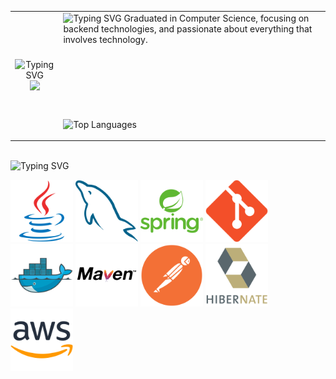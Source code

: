  <table>
  <tr>
    <td align="center">
      <img src="https://readme-typing-svg.demolab.com?font=Fira+Code&pause=1000&color=CCF817&random=false&width=500&height=40&lines=Welcome." alt="Typing SVG" />
      <a href="https://git.io/typing-svg">
      </a>
      <br/>
      <img src="https://media1.tenor.com/m/PLIr_VkF6ywAAAAd/ghostedvpn-hacker-cat.gif" width="350" />
    </td>
    <td valign="top">
      <img src="https://readme-typing-svg.demolab.com?font=Fira+Code&pause=1000&color=CCF817&random=false&width=500&height=40&lines=About." alt="Typing SVG" />
      Graduated in Computer Science, focusing on backend technologies, and passionate about everything that involves technology.
       <br><br>
       <br><br>
       <br><br>
       <br><br>
      <img src="https://github-readme-stats.vercel.app/api/top-langs/?username=arthurr-jpg&layout=compact&theme=default" alt="Top Languages" >
      </p>
    </td>
  </tr>
</table>

<!-- Espaço -->
<br>

<!-- TYPING SVG -->
<img src="https://readme-typing-svg.demolab.com?font=Fira+Code&pause=1000&color=CCF817&random=false&width=500&height=40&lines=Skills." alt="Typing SVG" />

<!-- Espaço -->
<br>

<!-- SKILLS EM LINHA -->
<p>
  <img alt="Arthur-Java" height="100" src="https://raw.githubusercontent.com/devicons/devicon/master/icons/java/java-original.svg" />
  <img alt="Arthur-MySQL" height="100" src="https://raw.githubusercontent.com/devicons/devicon/master/icons/mysql/mysql-original.svg" />
  <img alt="Arthur-Spring" height="100" src="https://raw.githubusercontent.com/devicons/devicon/master/icons/spring/spring-original-wordmark.svg" />
  <img alt="Arthur-Git" height="100" src="https://raw.githubusercontent.com/devicons/devicon/master/icons/git/git-original.svg" />
  <img alt="Arthur-Docker" height="100" src="https://raw.githubusercontent.com/devicons/devicon/master/icons/docker/docker-original.svg" />
  <img alt="Arthur-Maven" height="100" src="https://raw.githubusercontent.com/devicons/devicon/master/icons/maven/maven-original-wordmark.svg" />
  <img alt="Arthur-Postman" height="100" src="https://raw.githubusercontent.com/devicons/devicon/master/icons/postman/postman-original.svg" />
  <img alt="Arthur-Hibernate" height="100" src="https://raw.githubusercontent.com/devicons/devicon/master/icons/hibernate/hibernate-original-wordmark.svg" />
  <img alt="Arthur-AWS" height="100" src="https://raw.githubusercontent.com/devicons/devicon/master/icons/amazonwebservices/amazonwebservices-original-wordmark.svg" />
</p>
